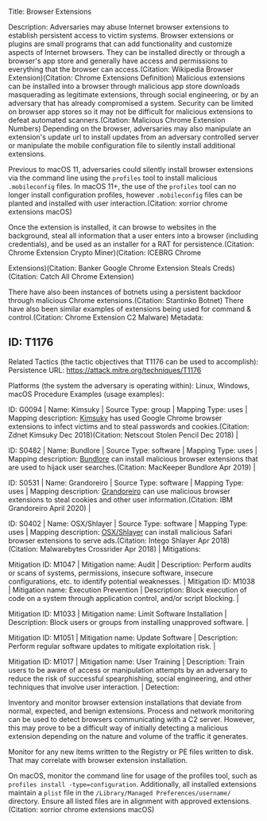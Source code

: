Title: Browser Extensions

Description: Adversaries may abuse Internet browser extensions to establish persistent access to victim systems. Browser extensions or plugins are small programs that can add functionality and customize aspects of Internet browsers. They can be installed directly or through a browser's app store and generally have access and permissions to everything that the browser can access.(Citation: Wikipedia Browser Extension)(Citation: Chrome Extensions Definition) Malicious extensions can be installed into a browser through malicious app store downloads masquerading as legitimate extensions, through social engineering, or by an adversary that has already compromised a system. Security can be limited on browser app stores so it may not be difficult for malicious extensions to defeat automated scanners.(Citation: Malicious Chrome Extension Numbers) Depending on the browser, adversaries may also manipulate an extension's update url to install updates from an adversary controlled server or manipulate the mobile configuration file to silently install additional extensions.

Previous to macOS 11, adversaries could silently install browser extensions via the command line using the <code>profiles</code> tool to install malicious <code>.mobileconfig</code> files. In macOS 11+, the use of the <code>profiles</code> tool can no longer install configuration profiles, however <code>.mobileconfig</code> files can be planted and installed with user interaction.(Citation: xorrior chrome extensions macOS)

Once the extension is installed, it can browse to websites in the background, steal all information that a user enters into a browser (including credentials), and be used as an installer for a RAT for persistence.(Citation: Chrome Extension Crypto Miner)(Citation: ICEBRG Chrome

Extensions)(Citation: Banker Google Chrome Extension Steals Creds)(Citation: Catch All Chrome Extension)

There have also been instances of botnets using a persistent backdoor through malicious Chrome extensions.(Citation: Stantinko Botnet) There have also been similar examples of extensions being used for command & control.(Citation: Chrome Extension C2 Malware) Metadata:

## ID: T1176

Related Tactics (the tactic objectives that T1176 can be used to accomplish): Persistence URL: https://attack.mitre.org/techniques/T1176

Platforms (the system the adversary is operating within): Linux, Windows, macOS Procedure Examples (usage examples):

ID: G0094 | Name: Kimsuky | Source Type: group | Mapping Type: uses | Mapping description: [Kimsuky](https://attack.mitre.org/groups/G0094) has used Google Chrome browser extensions to infect victims and to steal passwords and cookies.(Citation: Zdnet Kimsuky Dec 2018)(Citation: Netscout Stolen Pencil Dec 2018) |

ID: S0482 | Name: Bundlore | Source Type: software | Mapping Type: uses | Mapping description: [Bundlore](https://attack.mitre.org/software/S0482) can install malicious browser extensions that are used to hijack user searches.(Citation: MacKeeper Bundlore Apr 2019) |

ID: S0531 | Name: Grandoreiro | Source Type: software | Mapping Type: uses | Mapping description: [Grandoreiro](https://attack.mitre.org/software/S0531) can use malicious browser extensions to steal cookies and other user information.(Citation: IBM Grandoreiro April 2020) |

ID: S0402 | Name: OSX/Shlayer | Source Type: software | Mapping Type: uses | Mapping description: [OSX/Shlayer](https://attack.mitre.org/software/S0402) can install malicious Safari browser extensions to serve ads.(Citation: Intego Shlayer Apr 2018)(Citation: Malwarebytes Crossrider Apr 2018) | Mitigations:

Mitigation ID: M1047 | Mitigation name: Audit | Description: Perform audits or scans of systems, permissions, insecure software, insecure configurations, etc. to identify potential weaknesses. | Mitigation ID: M1038 | Mitigation name: Execution Prevention | Description: Block execution of code on a system through application control, and/or script blocking. |

Mitigation ID: M1033 | Mitigation name: Limit Software Installation | Description: Block users or groups from installing unapproved software. |

Mitigation ID: M1051 | Mitigation name: Update Software | Description: Perform regular software updates to mitigate exploitation risk. |

Mitigation ID: M1017 | Mitigation name: User Training | Description: Train users to be aware of access or manipulation attempts by an adversary to reduce the risk of successful spearphishing, social engineering, and other techniques that involve user interaction. | Detection:

Inventory and monitor browser extension installations that deviate from normal, expected, and benign extensions. Process and network monitoring can be used to detect browsers communicating with a C2 server. However, this may prove to be a difficult way of initially detecting a malicious extension depending on the nature and volume of the traffic it generates.

Monitor for any new items written to the Registry or PE files written to disk. That may correlate with browser extension installation.

On macOS, monitor the command line for usage of the profiles tool, such as <code>profiles install -type=configuration</code>. Additionally, all installed extensions maintain a <code>plist</code> file in the <code>/Library/Managed Preferences/username/</code> directory. Ensure all listed files are in alignment with approved extensions.(Citation: xorrior chrome extensions macOS)